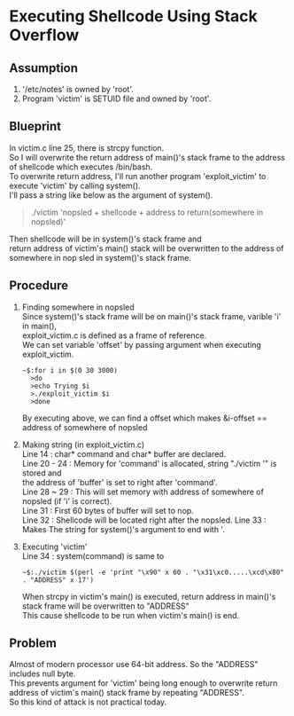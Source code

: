 # Executing Shellcode Using Stack Overflow

## Assumption  

1. '/etc/notes' is owned by 'root'.   
2. Program 'victim' is SETUID file and owned by 'root'.   

## Blueprint   
   
In victim.c line 25, there is strcpy function.   
So I will overwrite the return address of main()'s stack frame to the address of shellcode which executes /bin/bash.   
To overwrite return address, I'll run another program 'exploit_victim' to execute 'victim' by calling system().    
I'll pass a string like below as the argument of system().    

>./victim 'nopsled + shellcode + address to return(somewhere in nopsled)'    

Then shellcode will be in system()'s stack frame and    
return address of victim's main() stack will be overwritten to the address of somewhere in nop sled in system()'s stack frame.   

## Procedure   

1. Finding somewhere in nopsled   
   Since system()'s stack frame will be on main()'s stack frame, varible 'i' in main(),      
   exploit_victim.c is defined as a frame of reference.   
   We can set variable 'offset' by passing argument when executing exploit_victim.   
   ```
   ~$:for i in $(0 30 3000)
     >do
     >echo Trying $i
     >./exploit_victim $i
     >done
   ```
   By executing above, we can find a offset which makes &i-offset == address of somewhere of nopsled 
   
2. Making string (in exploit_victim.c)   
   Line 14 : char* command and char* buffer are declared.   
   Line 20 - 24 : Memory for 'command' is allocated, string "./victim '" is stored and    
   the address of 'buffer' is set to right after 'command'.   
   Line 28 ~ 29 : This will set memory with address of somewhere of nopsled (if 'i' is correct).   
   Line 31 : First 60 bytes of buffer will set to nop.   
   Line 32 : Shellcode will be located right after the nopsled.
   Line 33 : Makes The string for system()'s argument to end with '.

3. Executing 'victim'   
   Line 34 : system(command) is same to    
   ```
   ~$:./victim $(perl -e 'print "\x90" x 60 . "\x31\xc0.....\xcd\x80" . "ADDRESS" x 17')
   ```
   When strcpy in victim's main() is executed, return address in main()'s stack frame will be overwritten to "ADDRESS"   
   This cause shellcode to be run when victim's main() is end.
   
## Problem

Almost of modern processor use 64-bit address. So the "ADDRESS" includes null byte.   
This prevents argument for 'victim' being long enough to overwrite return address of victim's main() stack frame by repeating "ADDRESS".   
So this kind of attack is not practical today.
